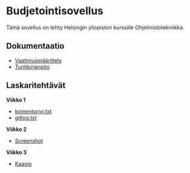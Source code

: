 # Budjetointisovellus

Tämä sovellus on tehty Helsingin yliopiston kurssille Ohjelmistotekniikka. 

## Dokumentaatio
- [Vaatimusmäärittely](https://github.com/adarautiainen/ot-harjoitustyo/blob/master/dokumentaatio/vaatimusmaarittely.md)
- [Tuntikirjanpito](https://github.com/adarautiainen/ot-harjoitustyo/blob/master/dokumentaatio/tuntikirjanpito.md)

## Laskaritehtävät
**Viikko 1**
- [komentorivi.txt](https://github.com/adarautiainen/ot-harjoitustyo/blob/master/laskarit/viikko1/komentorivi.txt)
- [gitlog.txt](https://github.com/adarautiainen/ot-harjoitustyo/blob/master/laskarit/viikko1/gitlog.txt)

**Viikko 2**
- [Screenshot](https://github.com/adarautiainen/ot-harjoitustyo/blob/master/laskarit/viikko2/Screenshot%202023-03-21%20at%202.59.31%20PM.png)

**Viikko 3**
- [Kaavio](https://github.com/adarautiainen/ot-harjoitustyo/tree/master/laskarit/viikko3)
